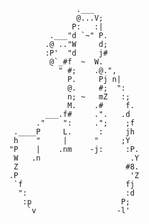                                                .___
                                                @...V;
                                               P:   :|
                                          .___"d `~" P.
                                         .@ .."W     d;
                                         :P'  "d     j#
                                          @`_#f  ~  W.
                                            " #;    .@.",
                                              P.     Pj n|
                                              @.     #;  ":
                                              n; ~   mZ   :;
                                              M.    .#     f.
                                         ___.f#     .".   .d
                                       ."    ":     .";    ;f
                                  .____P     L.      :     jh
                                  h    "     |      "     ;Y
                                 "P    |    .nm    -j:     :P.
                                  W   .n                    .Y
                                  Z                        #8.
                                 .P                         'Z
                                  `f                       fj
                                   ":                      :d
                                    :p                    P;
                                     `v                  -l'

